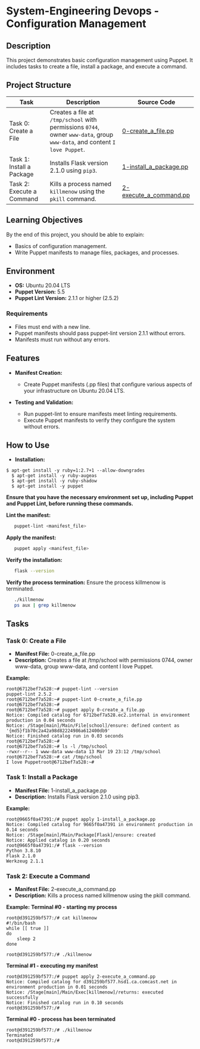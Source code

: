 # System-Engineering Devops - Configuration Management

## Description

This project demonstrates basic configuration management using Puppet. It includes tasks to create a file, install a package, and execute a command.

## Project Structure
| Task                          | Description                                                                   | Source Code                 |
|-------------------------------|-------------------------------------------------------------------------------|-----------------------------|
| Task 0: Create a File         | Creates a file at `/tmp/school` with permissions `0744`, owner `www-data`, group `www-data`, and content `I love Puppet`. | [0-create_a_file.pp](0-create_a_file.pp)        |
| Task 1: Install a Package     | Installs Flask version 2.1.0 using `pip3`.                                     | [1-install_a_package.pp](1-install_a_package.pp)    |
| Task 2: Execute a Command     | Kills a process named `killmenow` using the `pkill` command.                  | [2-execute_a_command.pp](2-execute_a_command.pp)   |

## Learning Objectives
By the end of this project, you should be able to explain:

- Basics of configuration management.
- Write Puppet manifests to manage files, packages, and processes.

## Environment
- **OS:** Ubuntu 20.04 LTS
- **Puppet Version:** 5.5
- **Puppet Lint Version:** 2.1.1 or higher (2.5.2)


### Requirements
   - Files must end with a new line.
   - Puppet manifests should pass puppet-lint version 2.1.1 without errors.
   - Manifests must run without any errors.

## Features

- **Manifest Creation:**
  - Create Puppet manifests (.pp files) that configure various aspects of your infrastructure on Ubuntu 20.04 LTS.

- **Testing and Validation:**
  - Run puppet-lint to ensure manifests meet linting requirements.
  - Execute Puppet manifests to verify they configure the system without errors.

## How to Use

- **Installation:**
``` 
$ apt-get install -y ruby=1:2.7+1 --allow-downgrades
  $ apt-get install -y ruby-augeas
  $ apt-get install -y ruby-shadow
  $ apt-get install -y puppet
```

**Ensure that you have the necessary environment set up, including Puppet and Puppet Lint, before running these commands.**

**Lint the manifest:**

```bash
   puppet-lint <manifest_file>
```

**Apply the manifest:**

```bash
   puppet apply <manifest_file>

```

**Verify the installation:**

```   bash
   flask --version
```

**Verify the process termination:**
Ensure the process killmenow is terminated.

```   bash
   ./killmenow
   ps aux | grep killmenow
```

## Tasks

### Task 0: Create a File

- **Manifest File:** 0-create_a_file.pp
- **Description:** Creates a file at /tmp/school with permissions 0744, owner www-data, group www-data, and content I love Puppet.

**Example:**
```
root@6712bef7a528:~# puppet-lint --version
puppet-lint 2.5.2
root@6712bef7a528:~# puppet-lint 0-create_a_file.pp
root@6712bef7a528:~# 
root@6712bef7a528:~# puppet apply 0-create_a_file.pp
Notice: Compiled catalog for 6712bef7a528.ec2.internal in environment production in 0.04 seconds
Notice: /Stage[main]/Main/File[school]/ensure: defined content as '{md5}f1b70c2a42a98d82224986a612400db9'
Notice: Finished catalog run in 0.03 seconds
root@6712bef7a528:~#
root@6712bef7a528:~# ls -l /tmp/school
-rwxr--r-- 1 www-data www-data 13 Mar 19 23:12 /tmp/school
root@6712bef7a528:~# cat /tmp/school
I love Puppetroot@6712bef7a528:~#
```

### Task 1: Install a Package

- **Manifest File:** 1-install_a_package.pp
- **Description:** Installs Flask version 2.1.0 using pip3.

**Example:**
```
root@9665f0a47391:/# puppet apply 1-install_a_package.pp
Notice: Compiled catalog for 9665f0a47391 in environment production in 0.14 seconds
Notice: /Stage[main]/Main/Package[Flask]/ensure: created
Notice: Applied catalog in 0.20 seconds
root@9665f0a47391:/# flask --version
Python 3.8.10
Flask 2.1.0
Werkzeug 2.1.1
```

### Task 2: Execute a Command

- **Manifest File:** 2-execute_a_command.pp
- **Description:** Kills a process named killmenow using the pkill command.

**Example:**
**Terminal #0 - starting my process**
```
root@d391259bf577:/# cat killmenow
#!/bin/bash
while [[ true ]]
do
    sleep 2
done

root@d391259bf577:/# ./killmenow
```

**Terminal #1 - executing my manifest**
```
root@d391259bf577:/# puppet apply 2-execute_a_command.pp
Notice: Compiled catalog for d391259bf577.hsd1.ca.comcast.net in environment production in 0.01 seconds
Notice: /Stage[main]/Main/Exec[killmenow]/returns: executed successfully
Notice: Finished catalog run in 0.10 seconds
root@d391259bf577:/# 
```
**Terminal #0 - process has been terminated**
```
root@d391259bf577:/# ./killmenow
Terminated
root@d391259bf577:/#
```
